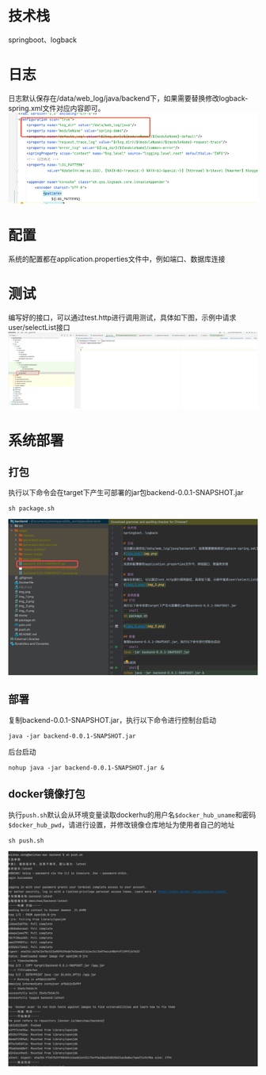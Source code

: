 # 技术栈
springboot、logback

# 日志
日志默认保存在/data/web_log/java/backend下，如果需要替换修改logback-spring.xml文件对应内容即可。
![img.png](img.png)
# 配置
系统的配置都在application.properties文件中，例如端口、数据库连接

# 测试
编写好的接口，可以通过test.http进行调用测试，具体如下图，示例中请求user/selectList接口
![img_2.png](img_2.png)

# 系统部署
## 打包
执行以下命令会在target下产生可部署的jar包backend-0.0.1-SNAPSHOT.jar
```shell
sh package.sh
```
![img_5.png](img_5.png)

## 部署
复制backend-0.0.1-SNAPSHOT.jar，执行以下命令进行控制台启动
```shell
java -jar backend-0.0.1-SNAPSHOT.jar
```
后台启动
```shell
nohup java -jar backend-0.0.1-SNAPSHOT.jar &

```
## docker镜像打包
执行`push.sh`默认会从环境变量读取dockerhu的用户名`$docker_hub_uname`和密码`$docker_hub_pwd`，请进行设置，并修改镜像仓库地址为使用者自己的地址
```
sh push.sh
```
![img_4.png](img_4.png)
